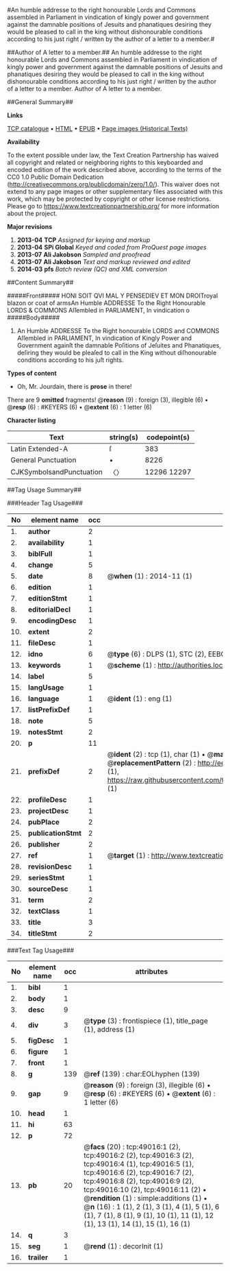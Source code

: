 #An humble addresse to the right honourable Lords and Commons assembled in Parliament in vindication of kingly power and government against the damnable positions of Jesuits and phanatiques desiring they would be pleased to call in the king without dishonourable conditions according to his just right / written by the author of a letter to a member.#

##Author of A letter to a member.##
An humble addresse to the right honourable Lords and Commons assembled in Parliament in vindication of kingly power and government against the damnable positions of Jesuits and phanatiques desiring they would be pleased to call in the king without dishonourable conditions according to his just right / written by the author of a letter to a member.
Author of A letter to a member.

##General Summary##

**Links**

[TCP catalogue](http://www.ota.ox.ac.uk/tcp/)  • 
[HTML](http://tei.it.ox.ac.uk/tcp/Texts-HTML/free/A44/A44969.html)  • 
[EPUB](http://tei.it.ox.ac.uk/tcp/Texts-EPUB/free/A44/A44969.epub) • 
[Page images (Historical Texts)](https://historicaltexts.jisc.ac.uk/eebo-11780305e)

**Availability**

To the extent possible under law, the Text Creation Partnership has waived all copyright and related or neighboring rights to this keyboarded and encoded edition of the work described above, according to the terms of the CC0 1.0 Public Domain Dedication (http://creativecommons.org/publicdomain/zero/1.0/). This waiver does not extend to any page images or other supplementary files associated with this work, which may be protected by copyright or other license restrictions. Please go to https://www.textcreationpartnership.org/ for more information about the project.

**Major revisions**

1. __2013-04__ __TCP__ *Assigned for keying and markup*
1. __2013-04__ __SPi Global__ *Keyed and coded from ProQuest page images*
1. __2013-07__ __Ali Jakobson__ *Sampled and proofread*
1. __2013-07__ __Ali Jakobson__ *Text and markup reviewed and edited*
1. __2014-03__ __pfs__ *Batch review (QC) and XML conversion*

##Content Summary##

#####Front#####
HONI SOIT QVI MAL Y PENSEDIEV ET MON DROITroyal blazon or coat of armsAn Humble ADDRESSE To the Right Honourable LORDS & COMMONS Aſſembled in PARLIAMENT, In vindication o
#####Body#####

1. An Humble ADDRESSE To the Right honourable LORDS and COMMONS Aſſembled in PARLIAMENT, In vindication of Kingly Power and Government againſt the damnable Poſitions of Jeſuites and Phanatiques, deſiring they would be pleaſed to call in the King without diſhonourable conditions according to his juſt rights.

**Types of content**

  * Oh, Mr. Jourdain, there is **prose** in there!

There are 9 **omitted** fragments! 
 @__reason__ (9) : foreign (3), illegible (6)  •  @__resp__ (6) : #KEYERS (6)  •  @__extent__ (6) : 1 letter (6)

**Character listing**


|Text|string(s)|codepoint(s)|
|---|---|---|
|Latin Extended-A|ſ|383|
|General Punctuation|•|8226|
|CJKSymbolsandPunctuation|〈〉|12296 12297|

##Tag Usage Summary##

###Header Tag Usage###

|No|element name|occ|attributes|
|---|---|---|---|
|1.|__author__|2||
|2.|__availability__|1||
|3.|__biblFull__|1||
|4.|__change__|5||
|5.|__date__|8| @__when__ (1) : 2014-11 (1)|
|6.|__edition__|1||
|7.|__editionStmt__|1||
|8.|__editorialDecl__|1||
|9.|__encodingDesc__|1||
|10.|__extent__|2||
|11.|__fileDesc__|1||
|12.|__idno__|6| @__type__ (6) : DLPS (1), STC (2), EEBO-CITATION (1), OCLC (1), VID (1)|
|13.|__keywords__|1| @__scheme__ (1) : http://authorities.loc.gov/ (1)|
|14.|__label__|5||
|15.|__langUsage__|1||
|16.|__language__|1| @__ident__ (1) : eng (1)|
|17.|__listPrefixDef__|1||
|18.|__note__|5||
|19.|__notesStmt__|2||
|20.|__p__|11||
|21.|__prefixDef__|2| @__ident__ (2) : tcp (1), char (1)  •  @__matchPattern__ (2) : ([0-9\-]+):([0-9IVX]+) (1), (.+) (1)  •  @__replacementPattern__ (2) : http://eebo.chadwyck.com/downloadtiff?vid=$1&page=$2 (1), https://raw.githubusercontent.com/textcreationpartnership/Texts/master/tcpchars.xml#$1 (1)|
|22.|__profileDesc__|1||
|23.|__projectDesc__|1||
|24.|__pubPlace__|2||
|25.|__publicationStmt__|2||
|26.|__publisher__|2||
|27.|__ref__|1| @__target__ (1) : http://www.textcreationpartnership.org/docs/. (1)|
|28.|__revisionDesc__|1||
|29.|__seriesStmt__|1||
|30.|__sourceDesc__|1||
|31.|__term__|2||
|32.|__textClass__|1||
|33.|__title__|3||
|34.|__titleStmt__|2||


###Text Tag Usage###

|No|element name|occ|attributes|
|---|---|---|---|
|1.|__bibl__|1||
|2.|__body__|1||
|3.|__desc__|9||
|4.|__div__|3| @__type__ (3) : frontispiece (1), title_page (1), address (1)|
|5.|__figDesc__|1||
|6.|__figure__|1||
|7.|__front__|1||
|8.|__g__|139| @__ref__ (139) : char:EOLhyphen (139)|
|9.|__gap__|9| @__reason__ (9) : foreign (3), illegible (6)  •  @__resp__ (6) : #KEYERS (6)  •  @__extent__ (6) : 1 letter (6)|
|10.|__head__|1||
|11.|__hi__|63||
|12.|__p__|72||
|13.|__pb__|20| @__facs__ (20) : tcp:49016:1 (2), tcp:49016:2 (2), tcp:49016:3 (2), tcp:49016:4 (1), tcp:49016:5 (1), tcp:49016:6 (2), tcp:49016:7 (2), tcp:49016:8 (2), tcp:49016:9 (2), tcp:49016:10 (2), tcp:49016:11 (2)  •  @__rendition__ (1) : simple:additions (1)  •  @__n__ (16) : 1 (1), 2 (1), 3 (1), 4 (1), 5 (1), 6 (1), 7 (1), 8 (1), 9 (1), 10 (1), 11 (1), 12 (1), 13 (1), 14 (1), 15 (1), 16 (1)|
|14.|__q__|3||
|15.|__seg__|1| @__rend__ (1) : decorInit (1)|
|16.|__trailer__|1||
